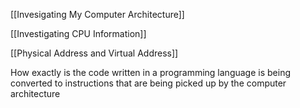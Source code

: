 [[Invesigating My Computer Architecture]]

[[Investigating CPU Information]]

[[Physical Address and Virtual Address]]

How exactly is the code written in a programming language is being converted to instructions that are being picked up by the computer architecture